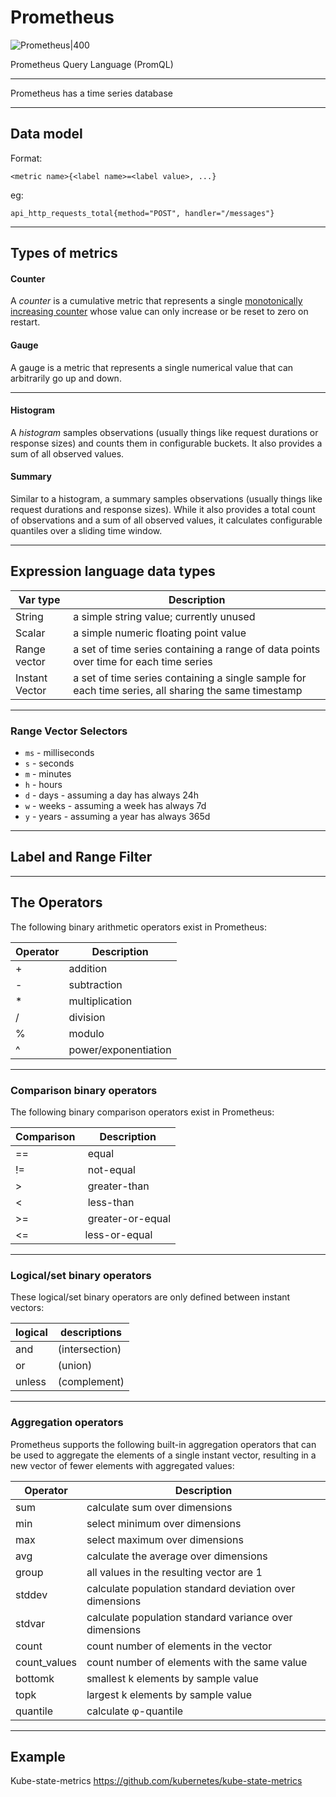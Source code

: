 # Prometheus

![Prometheus|400](https://www.vectorlogo.zone/logos/prometheusio/prometheusio-ar21.svg)

Prometheus Query Language (PromQL)

---

Prometheus has a time series database

---

## Data model

Format:
```
<metric name>{<label name>=<label value>, ...}
```

eg:
```
api_http_requests_total{method="POST", handler="/messages"}
```

---

## Types of metrics

#### Counter 
 A _counter_ is a cumulative metric that represents a single [monotonically increasing counter](https://en.wikipedia.org/wiki/Monotonic_function) whose value can only increase or be reset to zero on restart.

#### Gauge
A gauge is a metric that represents a single numerical value that can arbitrarily go up and down.

---

#### Histogram
A _histogram_ samples observations (usually things like request durations or response sizes) and counts them in configurable buckets. It also provides a sum of all observed values.

#### Summary
Similar to a histogram, a summary samples observations (usually things like request durations and response sizes). While it also provides a total count of observations and a sum of all observed values, it calculates configurable quantiles over a sliding time window.

---

## Expression language data types

| Var type | Description |
| - | - |
| String | a simple string value; currently unused |
| Scalar | a simple numeric floating point value |
| Range vector | a set of time series containing a range of data points over time for each time series |
| Instant Vector | a set of time series containing a single sample for each time series, all sharing the same timestamp |

---

### Range Vector Selectors

-   `ms` - milliseconds
-   `s` - seconds
-   `m` - minutes
-   `h` - hours
-   `d` - days - assuming a day has always 24h
-   `w` - weeks - assuming a week has always 7d
-   `y` - years - assuming a year has always 365d

---

## Label and Range Filter

---

## The Operators

The following binary arithmetic operators exist in Prometheus:

| Operator | Description |
| - | - |
| + | addition |
| - | subtraction |
| * | multiplication |
| / | division |
| % | modulo |
| ^ | power/exponentiation |

---

### Comparison binary operators
The following binary comparison operators exist in Prometheus:

| Comparison | Description |
| - | - |
| == | equal |
| != | not-equal |
| > | greater-than |
| < | less-than |
| >= | greater-or-equal |
| <= | less-or-equal |

---

### Logical/set binary operators
These logical/set binary operators are only defined between instant vectors:

| logical | descriptions |
| - | - |
| and | (intersection) |
| or | (union) |
| unless | (complement) |

---

### Aggregation operators
Prometheus supports the following built-in aggregation operators that can be used to aggregate the elements of a single instant vector, resulting in a new vector of fewer elements with aggregated values:

| Operator | Description |
| - | - |
| sum | calculate sum over dimensions |
| min | select minimum over dimensions |
| max | select maximum over dimensions |
| avg | calculate the average over dimensions |
| group | all values in the resulting vector are 1 |
| stddev | calculate population standard deviation over dimensions |
| stdvar | calculate population standard variance over dimensions |
| count | count number of elements in the vector |
| count_values | count number of elements with the same value |
| bottomk | smallest k elements by sample value |
| topk | largest k elements by sample value |
| quantile | calculate φ-quantile | 0 ≤ φ ≤ 1 | over dimensions |

---

## Example

Kube-state-metrics
https://github.com/kubernetes/kube-state-metrics



